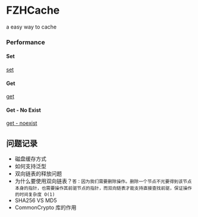 # FZHCache
a easy way to cache

### Performance

#### Set 
[set](https://github.com/fengzhihao123/FZHCache/blob/master/images/set.png)

#### Get
[get](https://github.com/fengzhihao123/FZHCache/blob/master/images/get.png)

#### Get - No Exist
[get - noexist](https://github.com/fengzhihao123/FZHCache/blob/master/images/get-noexist.png)



## 问题记录
* 磁盘缓存方式
* 如何支持泛型
* 双向链表的释放问题
* 为什么要使用双向链表？`答：因为我们需要删除操作。删除一个节点不光要得到该节点本身的指针，也需要操作其前驱节点的指针，而双向链表才能支持直接查找前驱，保证操作的时间复杂度 O(1)`
* SHA256 VS MD5
* CommonCrypto 库的作用
